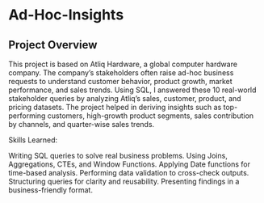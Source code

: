 # Ad-Hoc-Insights

## Project Overview
This project is based on Atliq Hardware, a global computer hardware company. The company’s stakeholders often raise ad-hoc business requests to understand customer behavior, product growth, market performance, and sales trends.
Using SQL, I answered these 10 real-world stakeholder queries by analyzing Atliq’s sales, customer, product, and pricing datasets. The project helped in deriving insights such as top-performing customers, high-growth product segments, sales contribution by channels, and quarter-wise sales trends.

Skills Learned:

Writing SQL queries to solve real business problems.
Using Joins, Aggregations, CTEs, and Window Functions.
Applying Date functions for time-based analysis.
Performing data validation to cross-check outputs.
Structuring queries for clarity and reusability.
Presenting findings in a business-friendly format.
